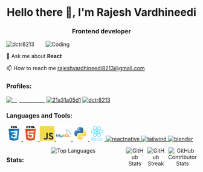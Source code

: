 <h1 align="center">Hello there 👋, I'm Rajesh Vardhineedi</h1>
<h3 align="center">Frontend developer</h3>
<img align="right" alt="Coding" width="400" src="https://mir-s3-cdn-cf.behance.net/project_modules/hd/06f21a161921919.63cd7887d0a70.gif">

 <div style="flex: 1;">
    <p align="left"> 
      <img src="https://komarev.com/ghpvc/?username=dctr8213&label=Profile%20views&color=0e75b6&style=flat" alt="dctr8213" /> 
    </p>
    <p>💬 Ask me about <strong>React</strong></p>
    <p>📫 How to reach me <a href="mailto:rajeshvardhineedi8213@gmail.com">rajeshvardhineedi8213@gmail.com</a></p>
  </div>


<h3 align="left">Profiles:</h3>
<p align="left">
<a href="https://www.codechef.com/users/rajesh198213" target="blank"><img align="center" src="https://cdn.jsdelivr.net/npm/simple-icons@3.1.0/icons/codechef.svg" alt="rajesh198213" style="color:white" height="30" width="40" /></a>
<a href="https://www.hackerrank.com/21a31a05d1" target="blank"><img align="center" src="https://raw.githubusercontent.com/rahuldkjain/github-profile-readme-generator/master/src/images/icons/Social/hackerrank.svg" alt="21a31a05d1" height="30" width="40" /></a>
<a href="https://www.leetcode.com/dctr8213" target="blank"><img align="center" src="https://raw.githubusercontent.com/rahuldkjain/github-profile-readme-generator/master/src/images/icons/Social/leet-code.svg" alt="dctr8213" height="30" width="40" /></a>
</p>

<h3 align="left">Languages and Tools:</h3>
<p align="left"> <a href="https://www.w3schools.com/css/" target="_blank" rel="noreferrer"> <img src="https://raw.githubusercontent.com/devicons/devicon/master/icons/css3/css3-original-wordmark.svg" alt="css3" width="40" height="40"/> </a> <a href="https://www.w3.org/html/" target="_blank" rel="noreferrer"> <img src="https://raw.githubusercontent.com/devicons/devicon/master/icons/html5/html5-original-wordmark.svg" alt="html5" width="40" height="40"/> </a> <a href="https://developer.mozilla.org/en-US/docs/Web/JavaScript" target="_blank" rel="noreferrer"> <img src="https://raw.githubusercontent.com/devicons/devicon/master/icons/javascript/javascript-original.svg" alt="javascript" width="40" height="40"/> </a> <a href="https://www.mysql.com/" target="_blank" rel="noreferrer"> <img src="https://raw.githubusercontent.com/devicons/devicon/master/icons/mysql/mysql-original-wordmark.svg" alt="mysql" width="40" height="40"/> </a> <a href="https://www.python.org" target="_blank" rel="noreferrer"> <img src="https://raw.githubusercontent.com/devicons/devicon/master/icons/python/python-original.svg" alt="python" width="40" height="40"/> </a> <a href="https://reactjs.org/" target="_blank" rel="noreferrer"> <img src="https://raw.githubusercontent.com/devicons/devicon/master/icons/react/react-original-wordmark.svg" alt="react" width="40" height="40"/> </a> <a href="https://reactnative.dev/" target="_blank" rel="noreferrer"> <img src="https://reactnative.dev/img/header_logo.svg" alt="reactnative" width="40" height="40"/> </a> <a href="https://tailwindcss.com/" target="_blank" rel="noreferrer"> <img src="https://www.vectorlogo.zone/logos/tailwindcss/tailwindcss-icon.svg" alt="tailwind" width="40" height="40"/> </a> <a href="https://www.blender.org/" target="_blank" rel="noreferrer"> <img src="https://download.blender.org/branding/community/blender_community_badge_white.svg" alt="blender" width="40" height="40"/> </a></p>

<div style="display: flex; justify-content: center;">
  <h3 align="left">Stats:</h3>
  <div style="width: 100%; margin-right: 10px; text-align: center;">
    <img src="https://github-readme-stats.vercel.app/api/top-langs?username=dctr8213&show_icons=true&locale=en&layout=compact" alt="Top Languages" style="width: 70%;">
  </div>

  <div style="width: 15%; margin-right: 10px; text-align: center;">
    <img src="https://github-readme-stats.vercel.app/api?username=dctr8213&show_icons=true&locale=en" alt="GitHub Stats" style="width: 70%;">
  </div>

  <div style="width: 15%; margin-right: 10px; text-align: center;">
    <img src="https://github-readme-streak-stats.herokuapp.com/?user=dctr8213" alt="GitHub Streak" style="width: 70%;">
  </div>

  <div style="width: 15%; text-align: center;">
    <img src="https://github-contributor-stats.vercel.app/api?username=dctr8213&limit=5&theme=flat&combine_all_yearly_contributions=true" alt="GitHub Contributor Stats" style="width: 70%;">
  </div>
</div>



